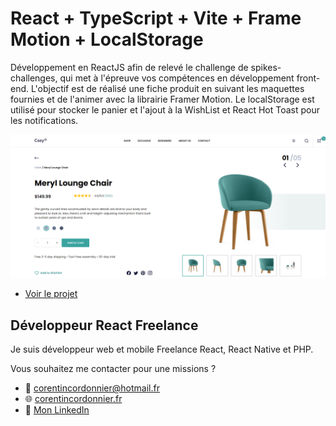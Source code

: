 # React + TypeScript + Vite + Frame Motion + LocalStorage

Développement en ReactJS afin de relevé le challenge de spikes-challenges, qui met à l'épreuve vos compétences en développement front-end. L'objectif est de réalisé une fiche produit en suivant les maquettes fournies et de l'animer avec la librairie Framer Motion.
Le localStorage est utilisé pour stocker le panier et l'ajout à la WishList et React Hot Toast pour les notifications. 

![alt text](https://raw.githubusercontent.com/ccordonnier/spikes-react-chair/master/public/images/vignette-Chair-developpement.png)


- [Voir le projet](https://corentincordonnier.fr/#portfolio)


## Développeur React Freelance 

Je suis développeur web et mobile Freelance React, React Native et PHP. 

Vous souhaitez me contacter pour une missions ? 

- :email: [corentincordonnier@hotmail.fr](mailto:corentincordonnier@hotmail.fr)
- :globe_with_meridians: [corentincordonnier.fr](https://corentincordonnier.fr)
- :link: [Mon LinkedIn](https://www.linkedin.com/in/corentin-cordonnier-10b47412a/)